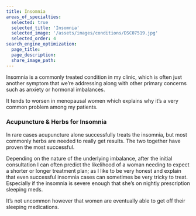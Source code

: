 ```yaml
---
title: Insomnia
areas_of_specialties:
  selected: true
  selected_title: 'Insomnia'
  selected_image: '/assets/images/conditions/DSC07519.jpg'
  selected_order: 4
search_engine_optimization:
  page_title:
  page_description:
  share_image_path:
---
```


Insomnia is a commonly treated condition in my clinic, which is often just another symptom that we’re addressing along with other primary concerns such as anxiety or hormonal imbalances.

It tends to worsen in menopausal women which explains why it’s a very common problem among my patients.

### Acupuncture & Herbs for Insomnia

In rare cases acupuncture alone successfully treats the insomnia, but most commonly herbs are needed to really get results. The two together have proven the most successful.

Depending on the nature of the underlying imbalance, after the initial consultation I can often predict the likelihood of a woman needing to expect a shorter or longer treatment plan; as I like to be very honest and explain that even successful insomnia cases can sometimes be very tricky to treat. Especially if the insomnia is severe enough that she’s on nightly prescription sleeping meds.

It’s not uncommon however that women are eventually able to get off their sleeping medications.